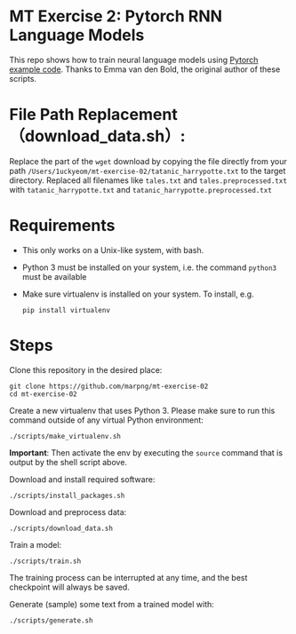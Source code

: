 # MT Exercise 2: Pytorch RNN Language Models

This repo shows how to train neural language models using [Pytorch example code](https://github.com/pytorch/examples/tree/master/word_language_model). Thanks to Emma van den Bold, the original author of these scripts. 

# File Path Replacement（download_data.sh）: 
Replace the part of the `wget` download by copying the file directly from your path `/Users/1uckyeom/mt-exercise-02/tatanic_harrypotte.txt` to the target directory.
Replaced all filenames like `tales.txt` and `tales.preprocessed.txt` with `tatanic_harrypotte.txt` and `tatanic_harrypotte.preprocessed.txt`

# Requirements

- This only works on a Unix-like system, with bash.
- Python 3 must be installed on your system, i.e. the command `python3` must be available
- Make sure virtualenv is installed on your system. To install, e.g.

    `pip install virtualenv`

# Steps

Clone this repository in the desired place:

    git clone https://github.com/marpng/mt-exercise-02
    cd mt-exercise-02

Create a new virtualenv that uses Python 3. Please make sure to run this command outside of any virtual Python environment:

    ./scripts/make_virtualenv.sh

**Important**: Then activate the env by executing the `source` command that is output by the shell script above.

Download and install required software:

    ./scripts/install_packages.sh

Download and preprocess data:

    ./scripts/download_data.sh

Train a model:

    ./scripts/train.sh

The training process can be interrupted at any time, and the best checkpoint will always be saved.

Generate (sample) some text from a trained model with:

    ./scripts/generate.sh


